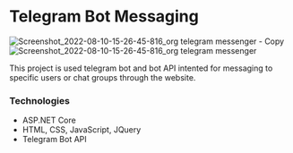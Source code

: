 # Telegram Bot Messaging
![Screenshot_2022-08-10-15-26-45-816_org telegram messenger - Copy](https://user-images.githubusercontent.com/39206906/183860773-2c55dd5a-59c2-49fc-ab9b-ff6819e81440.jpg)
![Screenshot_2022-08-10-15-26-45-816_org telegram messenger](https://user-images.githubusercontent.com/39206906/183861092-4d3202ef-34c2-48d4-83b4-a4c362e573e6.jpg)

This project is used telegram bot and bot API intented for messaging to specific users or chat groups through the website.
<h3>Technologies</h3>
<ul>
<li>ASP.NET Core</li>
<li>HTML, CSS, JavaScript, JQuery</li>
<li>Telegram Bot API</li>
</ul>
